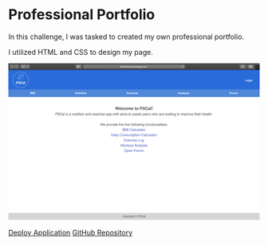 # Professional Portfolio
In this challenge, I was tasked to created my own professional portfolio.

I utilized HTML and CSS to design my page. 

![alt screen shot](./Screen%20Shot%202022-10-20%20at%208.42.51%20PM.png)

[Deploy Application](https://fitcalxxii.herokuapp.com)
[GitHub Repository](https://github.com/Robdom87/FitCalv2)